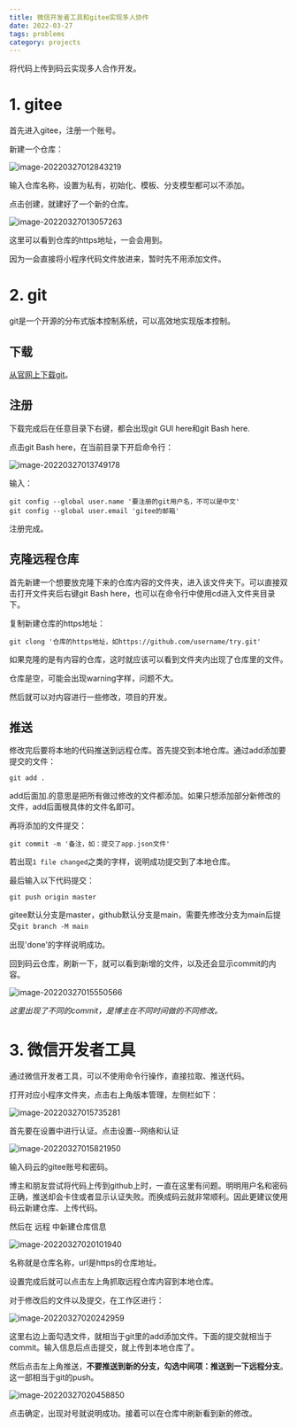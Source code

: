 ```yaml
---
title: 微信开发者工具和gitee实现多人协作
date: 2022-03-27
tags: problems
category: projects
---
```


将代码上传到码云实现多人合作开发。

<h1>1. gitee</h1>

首先进入gitee，注册一个账号。

新建一个仓库：

![image-20220327012843219](https://img-blog.csdnimg.cn/5abc8daf23a342a3906c4111e0b2d950.png?x-oss-process=image/watermark,type_d3F5LXplbmhlaQ,shadow_50,text_Q1NETiBA6JCo56eR5aGU6LWE5rex5bmy5ZGY,size_20,color_FFFFFF,t_70,g_se,x_16#pic_center)

输入仓库名称，设置为私有，初始化、模板、分支模型都可以不添加。

点击创建，就建好了一个新的仓库。

![image-20220327013057263](https://img-blog.csdnimg.cn/0f17a2379dd44d23a084ad3df7373c6d.png?x-oss-process=image/watermark,type_d3F5LXplbmhlaQ,shadow_50,text_Q1NETiBA6JCo56eR5aGU6LWE5rex5bmy5ZGY,size_20,color_FFFFFF,t_70,g_se,x_16#pic_center)

这里可以看到仓库的https地址，一会会用到。

因为一会直接将小程序代码文件放进来，暂时先不用添加文件。

<h1>2. git</h1>

git是一个开源的分布式版本控制系统，可以高效地实现版本控制。

<h2>下载</h2>

[从官网上下载git](https://git-scm.com/downloads)。

<h2>注册</h2>

下载完成后在任意目录下右键，都会出现git GUI here和git Bash here.

点击git Bash here，在当前目录下开启命令行：

![image-20220327013749178](https://img-blog.csdnimg.cn/2896c2473b5c4d428995b6deb13f0e81.png?x-oss-process=image/watermark,type_d3F5LXplbmhlaQ,shadow_50,text_Q1NETiBA6JCo56eR5aGU6LWE5rex5bmy5ZGY,size_14,color_FFFFFF,t_70,g_se,x_16#pic_center)

输入：

```
git config --global user.name '要注册的git用户名，不可以是中文'
git config --global user.email 'gitee的邮箱'
```

注册完成。

<h2>克隆远程仓库</h2>

首先新建一个想要放克隆下来的仓库内容的文件夹，进入该文件夹下。可以直接双击打开文件夹后右键git Bash here，也可以在命令行中使用cd进入文件夹目录下。

复制新建仓库的https地址：

```
git clong '仓库的https地址，如https://github.com/username/try.git'
```

如果克隆的是有内容的仓库，这时就应该可以看到文件夹内出现了仓库里的文件。

仓库是空，可能会出现warning字样，问题不大。

然后就可以对内容进行一些修改，项目的开发。

<h2>推送</h2>

修改完后要将本地的代码推送到远程仓库。首先提交到本地仓库。通过add添加要提交的文件：

```
git add .
```

add后面加.的意思是把所有做过修改的文件都添加。如果只想添加部分新修改的文件，add后面根具体的文件名即可。

再将添加的文件提交：

```
git commit -m '备注，如：提交了app.json文件'
```

若出现`1 file changed`之类的字样，说明成功提交到了本地仓库。

最后输入以下代码提交：

```
git push origin master
```

gitee默认分支是master，github默认分支是main，需要先修改分支为main后提交`git branch -M main`

出现'done'的字样说明成功。

回到码云仓库，刷新一下，就可以看到新增的文件，以及还会显示commit的内容。

![image-20220327015550566](https://img-blog.csdnimg.cn/97f5848e7a34432fbc24d38f3846595c.png?x-oss-process=image/watermark,type_d3F5LXplbmhlaQ,shadow_50,text_Q1NETiBA6JCo56eR5aGU6LWE5rex5bmy5ZGY,size_16,color_FFFFFF,t_70,g_se,x_16#pic_center)

*这里出现了不同的commit，是博主在不同时间做的不同修改。*

<h1>3. 微信开发者工具</h1>

通过微信开发者工具，可以不使用命令行操作，直接拉取、推送代码。

打开对应小程序文件夹，点击右上角版本管理，左侧栏如下：

![image-20220327015735281](https://img-blog.csdnimg.cn/d0e8f12d8b954f11bdd936a70434fe2a.png?x-oss-process=image/watermark,type_d3F5LXplbmhlaQ,shadow_50,text_Q1NETiBA6JCo56eR5aGU6LWE5rex5bmy5ZGY,size_7,color_FFFFFF,t_70,g_se,x_16#pic_center)

首先要在设置中进行认证。点击设置--网络和认证

![image-20220327015821950](https://img-blog.csdnimg.cn/ab9f812446f34fab95604669296032c3.png?x-oss-process=image/watermark,type_d3F5LXplbmhlaQ,shadow_50,text_Q1NETiBA6JCo56eR5aGU6LWE5rex5bmy5ZGY,size_19,color_FFFFFF,t_70,g_se,x_16#pic_center)

输入码云的gitee账号和密码。

博主和朋友尝试将代码上传到github上时，一直在这里有问题。明明用户名和密码正确，推送却会卡住或者显示认证失败。而换成码云就非常顺利。因此更建议使用码云新建仓库、上传代码。

然后在 远程 中新建仓库信息

![image-20220327020101940](https://img-blog.csdnimg.cn/812100ec678b42e1985baf1e9357ab2d.png?x-oss-process=image/watermark,type_d3F5LXplbmhlaQ,shadow_50,text_Q1NETiBA6JCo56eR5aGU6LWE5rex5bmy5ZGY,size_11,color_FFFFFF,t_70,g_se,x_16#pic_center)

名称就是仓库名称，url是https的仓库地址。

设置完成后就可以点击左上角抓取远程仓库内容到本地仓库。



对于修改后的文件以及提交，在工作区进行：

![image-20220327020242959](https://img-blog.csdnimg.cn/d24162c54f604021b31b77586716a8c1.png?x-oss-process=image/watermark,type_d3F5LXplbmhlaQ,shadow_50,text_Q1NETiBA6JCo56eR5aGU6LWE5rex5bmy5ZGY,size_18,color_FFFFFF,t_70,g_se,x_16#pic_center)

这里右边上面勾选文件，就相当于git里的add添加文件。下面的提交就相当于commit。输入信息后点击提交，就上传到本地仓库了。

然后点击左上角推送，**不要推送到新的分支，勾选中间项：推送到一下远程分支**。这一部相当于git的push。

![image-20220327020458850](https://img-blog.csdnimg.cn/ec5c7bc3581a457cb4ccf654aa10e995.png?x-oss-process=image/watermark,type_d3F5LXplbmhlaQ,shadow_50,text_Q1NETiBA6JCo56eR5aGU6LWE5rex5bmy5ZGY,size_15,color_FFFFFF,t_70,g_se,x_16#pic_center)

点击确定，出现对号就说明成功。接着可以在仓库中刷新看到新的修改。


